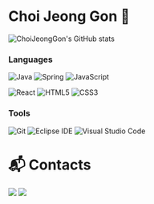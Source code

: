 # Choi Jeong Gon 🤗

![ChoiJeongGon's GitHub stats](https://github-readme-stats.vercel.app/api?username=ChoiJeongGon&show_icons=true)

### Languages
![Java](https://img.shields.io/badge/Java-007396.svg?&style=for-the-badge&logo=Java&logoColor=white)
![Spring](https://img.shields.io/badge/Spring-6DB33F.svg?&style=for-the-badge&logo=Spring&logoColor=white)
![JavaScript](https://img.shields.io/badge/JavaScript-F7DF1E.svg?&style=for-the-badge&logo=JavaScript&logoColor=white)

![React](https://img.shields.io/badge/React-61DAFB.svg?&style=for-the-badge&logo=React&logoColor=white)
![HTML5](https://img.shields.io/badge/HTML5-E34F26.svg?&style=for-the-badge&logo=HTML5&logoColor=white)
![CSS3](https://img.shields.io/badge/CSS3-1572B6.svg?&style=for-the-badge&logo=CSS3&logoColor=white)


### Tools
![Git](https://img.shields.io/badge/Git-F05032.svg?&style=for-the-badge&logo=Git&logoColor=white)
![Eclipse IDE](https://img.shields.io/badge/Eclipse%20IDE-2C2255.svg?&style=for-the-badge&logo=Eclipse%20IDE&logoColor=white)
![Visual Studio Code](https://img.shields.io/badge/Visual%20Studio%20Code-007ACC.svg?&style=for-the-badge&logo=Visual%20Studio%20Code&logoColor=white)

 
# :mailbox_with_mail: Contacts
<a href="https://mail.google.com/mail/?view=cm&amp;fs=1&amp;to=shinbaji@gmail.com" target="white">
<img src="https://img.shields.io/badge/Gmail-d14836?style=for-the-badge&logo=Gmail&logoColor=white"/></a>

<a href="https://mail.naver.com/mail/?view=cm&amp;fs=1&amp;to=shinbaji@naver.com" target="white">
<img src="https://img.shields.io/badge/naver-03C75A?style=for-the-badge&logo=Gmail&logoColor=white"/></a>

